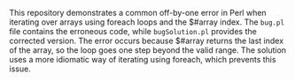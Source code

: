 This repository demonstrates a common off-by-one error in Perl when iterating over arrays using foreach loops and the $#array index. The `bug.pl` file contains the erroneous code, while `bugSolution.pl` provides the corrected version.  The error occurs because $#array returns the last index of the array, so the loop goes one step beyond the valid range. The solution uses a more idiomatic way of iterating using foreach, which prevents this issue. 